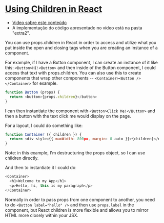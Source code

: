 # [Using Children in React](https://welearncode.com/use-children-react/)


* [Video sobre este conteúdo](https://www.youtube.com/watch?v=JpM9hiQTlAk)
* A implementação do código apresentado no video está na pasta "extra2".



You can use props.children in React in order to access and utilize what you put inside the open and closing tags when you are creating an instance of a component.

For example, if I have a Button component, I can create an instance of it like this: `<Button>HI!<Button>` and then inside of the Button component, I could access that text with props.children. You can also use this to create components that wrap other components -- `<Container><Button /></Container>` for example.

```js
function Button (props) {
  return <button>{props.children}</button>
}
```

I can then instantiate the component with `<Button>Click Me!</Button>` and then a button with the text click me would display on the page.

For a layout, I could do something like:

```js
function Container ({ children }) {
  return <div style={{ maxWidth: 800px, margin: 0 auto }}>{children}</div>
}
```

Note: in this example, I'm destructuring the props object, so I can use children directly.

And then to instantiate it I could do:

```js
<Container>
  <h1>Welcome to my App</h1>
  <p>Hello, hi, this is my paragraph</p>
</Container>
```

Normally in order to pass props from one component to another, you need to do `<Button label="hello" />` and then use `props.label` in the component, but React children is more flexible and allows you to mirror HTML more closely within your JSX.
